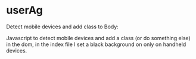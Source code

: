 userAg
======

Detect mobile devices and add class to Body:

Javascript to detect mobile devices and add a class (or do something else) in the dom,
in the index file I set a black background on <body> only on handheld devices.
